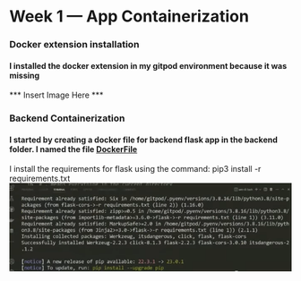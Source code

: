 # Week 1 — App Containerization

### Docker extension installation
#### I installed the docker extension in my gitpod environment because it was missing
*** Insert Image Here ***

### Backend Containerization

#### I started by creating a docker file for backend flask app in the backend folder. I named the file [DockerFile](https://github.com/vilt23/aws-bootcamp-cruddur-2023/blob/main/backend-flask/Dockerfile) 
I install the requirements for flask using the command: pip3 install -r requirements.txt
![install requirements](assets/Week%201%20-%20Pip%20install%20requirements.png)
